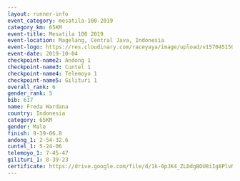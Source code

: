 ```yaml
---
layout: runner-info 
event_category: mesatila-100-2019 
category_km: 65KM 
event-title: Mesatila 100 2019 
event-location: Magelang, Central Java, Indonesia 
event-logo: https://res.cloudinary.com/raceyaya/image/upload/v1570451507/logo/mesastila100_jin7bl.jpg 
event-date: 2019-10-04 
checkpoint-name2: Andong 1 
checkpoint-name3: Cuntel 1 
checkpoint-name4: Telemoyo 1 
checkpoint-name5: Gilituri 1 
overall_rank: 6
gender_rank: 5
bib: 617
name: Freda Wardana
country: Indonesia
category: 65KM
gender: Male
finish: 9-39-06.8
andong_1: 2-54-32.6
cuntel_1: 5-24-06
telemoyo_1: 7-45-47
gilituri_1: 8-39-23
certificate: https://drive.google.com/file/d/1k-0pJK4_ZLDdgBOU8iIg8PlvNuSFa4KS/view?usp=sharing
---
```

